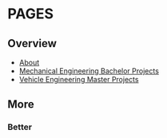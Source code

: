 # PAGES

## Overview
* [About](./about/index.md)
* [Mechanical Engineering Bachelor Projects](./bachelor/index.md)
* [Vehicle Engineering Master Projects](.master/index.md)

## More

### Better
